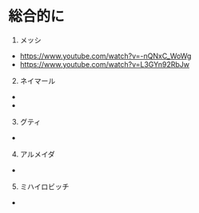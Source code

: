 
# 総合的に

1. メッシ  
  -  https://www.youtube.com/watch?v=-nQNxC_WoWg  
  -  https://www.youtube.com/watch?v=L3GYn92RbJw  
2. ネイマール  
  -  
  -  
3. グティ  
  -   
4. アルメイダ  
  -   
5. ミハイロビッチ  
  -   

